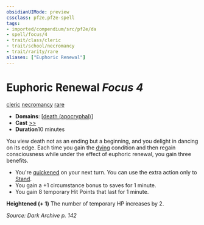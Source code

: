 ```yaml
---
obsidianUIMode: preview
cssclass: pf2e,pf2e-spell
tags:
- imported/compendium/src/pf2e/da
- spell/focus/4
- trait/class/cleric
- trait/school/necromancy
- trait/rarity/rare
aliases: ["Euphoric Renewal"]
---
```

# Euphoric Renewal *Focus 4*   
[cleric](rules/traits/cleric.md)  [necromancy](necromancy.md)  [rare](rare.md)  

- **Domains**: [[death (apocryphal)](../setting/domains.md#Death%20(apocryphal))]
- **Cast** [>>](chapter-9-playing-the-game.md#Actions "Two-Action") 
- **Duration**10 minutes

You view death not as an ending but a beginning, and you delight in dancing on its edge. Each time you gain the [dying](conditions.md#Dying) condition and then regain consciousness while under the effect of euphoric renewal, you gain three benefits.

- You're [quickened](conditions.md#Quickened) on your next turn. You can use the extra action only to [Stand](stand.md).
- You gain a +1 circumstance bonus to saves for 1 minute.
- You gain 8 temporary Hit Points that last for 1 minute.

**Heightened (+ 1)** The number of temporary HP increases by 2.

*Source: Dark Archive p. 142*